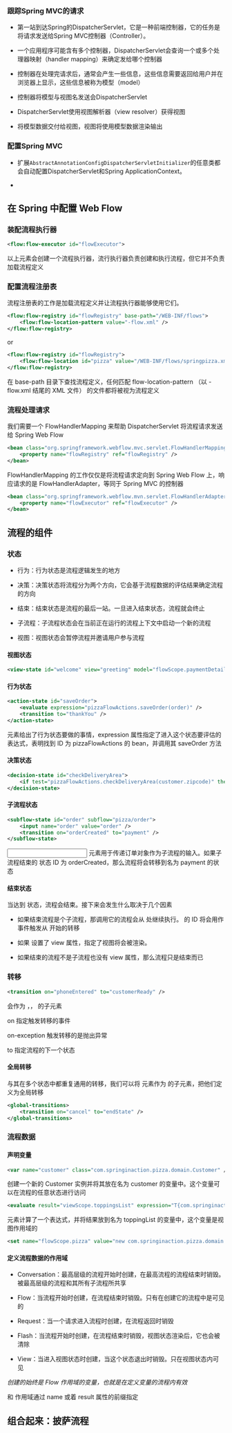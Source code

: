 ### 跟踪Spring MVC的请求

- 第一站到达Spring的DispatcherServlet，它是一种前端控制器，它的任务是将请求发送给Spring MVC控制器（Controller）。

- 一个应用程序可能含有多个控制器，DispatcherServlet会查询一个或多个处理器映射（handler mapping）来确定发给哪个控制器

- 控制器在处理完请求后，通常会产生一些信息，这些信息需要返回给用户并在浏览器上显示，这些信息被称为模型（model）

- 控制器将模型与视图名发送会DispatcherServlet

- DispatcherServlet使用视图解析器（view resolver）获得视图

- 将模型数据交付给视图，视图将使用模型数据渲染输出

### 配置Spring MVC

- 扩展`AbstractAnnotationConfigDispatcherServletInitializer`的任意类都会自动配置DispatcherServlet和Spring ApplicationContext。

- 


## 在 Spring 中配置 Web Flow

### 装配流程执行器

```xml
<flow:flow-executor id="flowExecutor">
```

以上元素会创建一个流程执行器，流行执行器负责创建和执行流程，但它并不负责加载流程定义


### 配置流程注册表

流程注册表的工作是加载流程定义并让流程执行器能够使用它们。

```xml
<flow:flow-registry id="flowRegistry" base-path="/WEB-INF/flows">
	<flow:flow-location-pattern value="-flow.xml" />
</flow:flow-registry>
```

or

```xml
<flow:flow-registry id="flowRegistry">
	<flow:flow-location id="pizza" value="/WEB-INF/flows/springpizza.xml" />
</flow:flow-registry>
```

在 base-path 目录下查找流程定义，任何匹配 flow-location-pattern （以 -flow.xml 结尾的 XML 文件） 的文件都将被视为流程定义

### 流程处理请求

我们需要一个 FlowHandlerMapping 来帮助 DispatcherServlet 将流程请求发送给 Spring Web Flow

```xml
<bean class="org.springframework.webflow.mvc.servlet.FlowHandlerMapping">
	<property name="flowRegistry" ref="flowRegistry" />
</bean>
```

FlowHandlerMapping 的工作仅仅是将流程请求定向到 Spring Web Flow 上，响应请求的是 FlowHandlerAdapter，等同于 Spring MVC 的控制器

```xml
<bean class="org.springframework.webflow.mvn.servlet.FlowHandlerAdapter">
	<property name="flowExecutor" ref="flowExecutor" />
</bean>
```

## 流程的组件

### 状态

- 行为：行为状态是流程逻辑发生的地方

- 决策：决策状态将流程分为两个方向，它会基于流程数据的评估结果确定流程的方向

- 结束：结束状态是流程的最后一站。一旦进入结束状态，流程就会终止

- 子流程：子流程状态会在当前正在运行的流程上下文中启动一个新的流程

- 视图：视图状态会暂停流程并邀请用户参与流程

#### 视图状态

```xml
<view-state id="welcome" view="greeting" model="flowScope.paymentDetails" />
```

#### 行为状态

```xml
<action-state id="saveOrder">
	<evaluate expression="pizzaFlowActions.saveOrder(order)" />
	<transition to="thankYou" />
</action-state>
```

<evaluate> 元素给出了行为状态要做的事情，expression 属性指定了进入这个状态要评估的表达式，表明找到 ID 为 pizzaFlowActions 的 bean，并调用其 saveOrder 方法

#### 决策状态

```xml
<decision-state id="checkDeliveryArea">
	<if test="pizzaFlowActions.checkDeliveryArea(customer.zipcode)" then="addCustomer" else="deliveryWarning" />
</decision-state>
```

#### 子流程状态

```xml
<subflow-state id="order" subflow="pizza/order">
	<input name="order" value="order" />
	<transition on="orderCreated" to="payment" />
</subflow-state>
```

<input> 元素用于传递订单对象作为子流程的输入。如果子流程结束的 <end-state> 状态 ID 为 orderCreated，那么流程将会转移到名为 payment 的状态

#### 结束状态

<end-state id="customerReady" />

当达到 <end-state> 状态，流程会结束。接下来会发生什么取决于几个因素

- 如果结束流程是个子流程，那调用它的流程会从 <subflow-state> 处继续执行。<end-state> 的 ID 将会用作事件触发从 <subflow-state> 开始的转移

- 如果 <end-state> 设置了 view 属性，指定了视图将会被渲染。

- 如果结束的流程不是子流程也没有 view 属性，那么流程只是结束而已

### 转移

```xml
<transition on="phoneEntered" to="customerReady" />
```

<transition> 会作为 <action-state>，<view-state>，<subflow-state> 的子元素

on 指定触发转移的事件

on-exception 触发转移的是抛出异常

to 指定流程的下一个状态

#### 全局转移

与其在多个状态中都重复通用的转移，我们可以将 <transition> 元素作为 <global-transitioins> 的子元素，把他们定义为全局转移

```xml
<global-transitions>
	<transition on="cancel" to="endState" />
</global-transitions>
```

### 流程数据

#### 声明变量

```xml
<var name="customer" class="com.springinaction.pizza.domain.Customer" />
```

创建一个新的 Customer 实例并将其放在名为 customer 的变量中。这个变量可以在流程的任意状态进行访问

```xml
<evaluate result="viewScope.toppingsList" expression="T{com.springinaction.pizza.domain.Topping}.asList()" />
```

<evaluate> 元素计算了一个表达式，并将结果放到名为 toppingList 的变量中，这个变量是视图作用域的

```xml
<set name="flowScope.pizza" value="new com.springinaction.pizza.domain.Pizza()" />
```

#### 定义流程数据的作用域

- Conversation：最高层级的流程开始时创建，在最高流程的流程结束时销毁。被最高层级的流程和其所有子流程所共享

- Flow：当流程开始时创建，在流程结束时销毁。只有在创建它的流程中是可见的

- Request：当一个请求进入流程时创建，在流程返回时销毁

- Flash：当流程开始时创建，在流程结束时销毁，视图状态渲染后，它也会被清除

- View：当进入视图状态时创建，当这个状态退出时销毁。只在视图状态内可见


<var> 创建的始终是 Flow 作用域的变量，也就是在定义变量的流程内有效

<set> 和 <evaluate> 作用域通过 name 或着 result 属性的前缀指定

## 组合起来：披萨流程

